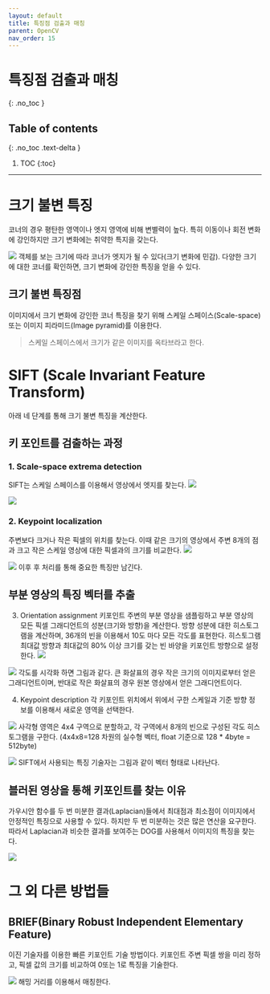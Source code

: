 ```yaml
---
layout: default
title: 특징점 검출과 매칭
parent: OpenCV
nav_order: 15
---
```


# 특징점 검출과 매칭
{: .no_toc }

## Table of contents
{: .no_toc .text-delta }

1. TOC
{:toc}

---


# 크기 불변 특징
코너의 경우 평탄한 영역이나 엣지 영역에 비해 변별력이 높다. 특히 이동이나 회전 변화에 강인하지만 크기 변화에는 취약한 특지을 갖는다.

![](imgs/2023-05-16-00-41-50.png)
객체를 보는 크기에 따라 코너가 엣지가 될 수 있다(크기 변화에 민감). 다양한 크기에 대한 코너를 확인하면, 크기 변화에 강인한 특징을 얻을 수 있다.

## 크기 불변 특징점
이미지에서 크기 변화에 강인한 코너 특징을 찾기 위해 스케일 스페이스(Scale-space) 또는 이미지 피라미드(Image pyramid)를 이용한다. 

> 스케일 스페이스에서 크기가 같은 이미지를 옥타브라고 한다.

# SIFT (Scale Invariant Feature Transform)
아래 네 단계를 통해 크기 불변 특징을 계산한다.

## 키 포인트를 검출하는 과정
### 1. Scale-space extrema detection
SIFT는 스케일 스페이스를 이용해서 영상에서 엣지를 찾는다.
![](imgs/2023-05-16-00-57-39.png)

![](imgs/2023-05-16-01-00-02.png)

### 2. Keypoint localization
주변보다 크거나 작은 픽셀의 위치를 찾는다. 이때 같은 크기의 영상에서 주변 8개의 점과 크고 작은 스케일 영상에 대한 픽셀과의 크기를 비교한다.
![](imgs/2023-05-16-01-26-47.png)

![](imgs/2023-05-16-01-30-05.png)
이후 후 처리를 통해 중요한 특징만 남긴다.


## 부분 영상의 특징 벡터를 추출
3. Orientation assignment
키포인트 주변의 부분 영상을 샘플링하고 부분 영상의 모든 픽셀 그래디언트의 성분(크기와 방향)을 계산한다. 방향 성분에 대한 히스토그램을 계산하며, 36개의 빈을 이용해서 10도 마다 모든 각도를 표현한다. 히스토그램 최대값 방향과 최대값의 80% 이상 크기를 갖는 빈 바양을 키포인트 방향으로 설정한다.
![](imgs/2023-05-16-01-34-31.png)


![](imgs/2023-05-16-01-35-28.png)
각도를 시각화 하면 그림과 같다. 큰 화살표의 경우 작은 크기의 이미지로부터 얻은 그래디언트이며, 반대로 작은 화살표의 경우 원본 영상에서 얻은 그래디언트이다.

4. Keypoint description
각 키포인트 위치에서 위에서 구한 스케일과 기준 방향 정보를 이용해서 새로운 영역을 선택한다.

![](imgs/2023-05-16-01-40-20.png)
사각형 영역은 4x4 구역으로 분할하고, 각 구역에서 8개의 빈으로 구성된 각도 히스토그램을 구한다. (4x4x8=128 차원의 실수형 벡터, float 기준으로 128 * 4byte = 512byte)

![](imgs/2023-05-16-01-42-51.png)
SIFT에서 사용되는 특징 기술자는 그림과 같이 벡터 형태로 나타난다.


## 블러된 영상을 통해 키포인트를 찾는 이유
가우시안 함수를 두 번 미분한 결과(Laplacian)들에서 최대점과 최소점이 이미지에서 안정적인 특징으로 사용할 수 있다. 하지만 두 번 미분하는 것은 많은 연산을 요구한다. 따라서 Laplacian과 비슷한 결과를 보여주는 DOG를 사용해서 이미지의 특징을 찾는다.

![](imgs/2023-05-16-01-01-41.png)



# 그 외 다른 방법들
## BRIEF(Binary Robust Independent Elementary Feature)
이진 기술자를 이용한 빠른 키포인트 기술 방법이다. 키포인트 주변 픽셀 쌍을 미리 정하고, 픽셀 값의 크기를 비교하여 0또는 1로 특징을 기술한다. 

![](imgs/2023-05-16-01-54-27.png)
해밍 거리를 이용해서 매칭한다.
